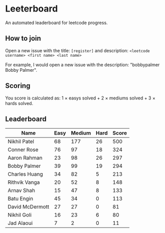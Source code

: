 # Leeterboard

An automated leaderboard for leetcode progress.

## How to join

Open a new issue with the title: `[register]` and description:
`<leetcode username> <first name> <last name>`

For example, I would open a new issue with the description: "bobbypalmer Bobby Palmer".

## Scoring

You score is calculated as:
1 $\times$ easys solved + 2 $\times$ mediums solved + 3 $\times$ hards solved.

## Leaderboard
| Name | Easy | Medium | Hard | Score |
| --- | --- | --- | --- | --- |
| Nikhil Patel | 68 | 177 | 26 | 500 |
| Conner Rose | 76 | 97 | 18 | 324 |
| Aaron Rahman | 23 | 98 | 26 | 297 |
| Bobby Palmer | 39 | 99 | 19 | 294 |
| Charles Huang | 34 | 82 | 5 | 213 |
| Rithvik Vanga | 20 | 52 | 8 | 148 |
| Arnav Shah | 15 | 47 | 8 | 133 |
| Batu Engin | 45 | 34 | 0 | 113 |
| David McDermott | 27 | 27 | 0 | 81 |
| Nikhil Goli | 16 | 23 | 6 | 80 |
| Jad Alaoui | 7 | 2 | 0 | 11 |

